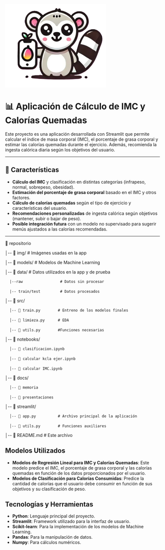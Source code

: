 
![Texto alternativo](img/lemur.png)
# 📊 Aplicación de Cálculo de IMC y Calorías Quemadas

Este proyecto es una aplicación desarrollada con Streamlit que permite calcular el índice de masa corporal (IMC), el porcentaje de grasa corporal y estimar las calorías quemadas durante el ejercicio. Además, recomienda la ingesta calórica diaria según los objetivos del usuario.

---

## 🚀 Características
- **Cálculo del IMC** y clasificación en distintas categorías (infrapeso, normal, sobrepeso, obesidad).
- **Estimación del porcentaje de grasa corporal** basado en el IMC y otros factores.
- **Cálculo de calorías quemadas** según el tipo de ejercicio y características del usuario.
- **Recomendaciones personalizadas** de ingesta calórica según objetivos (mantener, subir o bajar de peso).
- **Posible integración futura** con un modelo no supervisado para sugerir menús ajustados a las calorías recomendadas.

---

📂 repositorio

  │-- 📁 img/                # Imágenes usadas en la app 
  
  │-- 📁 models/             # Modelos de Machine Learning 

  │-- 📁 data/               # Datos utilizados en la app y de prueba 
  
      |--raw                 # Datos sin procesar 
      
      |-- train/test         # Datos procesados 
      
  │-- 📁 src/ 
  
      │-- 📄 train.py        # Entreno de los modelos finales
      
      │-- 📄 limieza.py      # EDA 
      
      │-- 📄 utils.py        #Funciones necesarias
      
  │-- 📁 notebooks/
  
      │-- 📄 clasificacion.ipynb
      
      │-- 📄 calcular kcla ejer.ipynb 
      
      │-- 📄 calcular IMC.ipynb 
      
  │-- 📁 docs/ 
  
      │-- 📄 memoria
      
      │-- 📄 presentaciones
      
  │-- 📁 streamlit/ 
  
      │-- 📄 app.py          # Archivo principal de la aplicación 
      
      │-- 📄 utils.py        # Funciones auxiliares
      
│-- 📄 README.md # Este archivo

## Modelos Utilizados

- **Modelos de Regresión Lineal para IMC y Calorías Quemadas**: Este modelo predice el IMC, el porcentaje de grasa corporal y las calorías quemadas en función de los datos proporcionados por el usuario.
- **Modelos de Clasificación para Calorías Consumidas**: Predice la cantidad de calorías que el usuario debe consumir en función de sus objetivos y su clasificación de peso.
  
## Tecnologías y Herramientas

- **Python**: Lenguaje principal del proyecto.
- **Streamlit**: Framework utilizado para la interfaz de usuario.
- **Scikit-learn**: Para la implementación de los modelos de Machine Learning.
- **Pandas**: Para la manipulación de datos.
- **Numpy**: Para cálculos numéricos.

